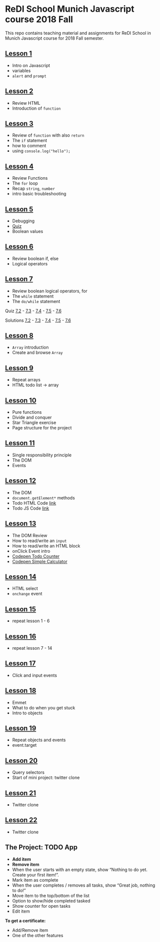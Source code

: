 # ReDI School Munich Javascript course 2018 Fall
This repo contains teaching material and assignments for ReDI School in Munich Javascript course for 2018 Fall semester.


## [Lesson 1](https://redi-school.github.io/js-munich-2018-fall/lessons/lesson1/)
- Intro on Javascript
- variables
- `alert` and `prompt`


## [Lesson 2](https://redi-school.github.io/js-munich-2018-fall/lessons/lesson2/)
- Review HTML
- Introduction of `function`


## [Lesson 3](https://redi-school.github.io/js-munich-2018-fall/lessons/lesson3/)
- Review of `function` with also `return`
- The `if` statement
- how to comment
- using `console.log("hello");`

## [Lesson 4](https://redi-school.github.io/js-munich-2018-fall/lessons/lesson4/)
- Review Functions
- The `for` loop
- Recap `string`, `number`
- intro basic troubleshooting

## [Lesson 5](https://redi-school.github.io/js-munich-2018-fall/lessons/lesson5/)
- Debugging
- [Quiz](https://redi-school.github.io/js-munich-2018-fall/lesson4/quiz1/)
- Boolean values

## [Lesson 6](https://redi-school.github.io/js-munich-2018-fall/lessons/lesson6/)
- Review boolean if, else
- Logical operators

## [Lesson 7](https://redi-school.github.io/js-munich-2018-fall/lessons/lesson7/)
- Review boolean logical operators, for
- The `while` statement
- The `do/while` statement

Quiz [7.2](https://raw.githubusercontent.com/ReDI-School/js-munich-2018-fall/master/lessons/lesson7/starters/hw_7_2.js) - [7.3](https://raw.githubusercontent.com/ReDI-School/js-munich-2018-fall/master/lessons/lesson7/starters/hw_7_3.js) - [7.4](https://raw.githubusercontent.com/ReDI-School/js-munich-2018-fall/master/lessons/lesson7/starters/hw_7_4.js) - [7.5](https://raw.githubusercontent.com/ReDI-School/js-munich-2018-fall/master/lessons/lesson7/starters/hw_7_5.js) - [7.6](https://raw.githubusercontent.com/ReDI-School/js-munich-2018-fall/master/lessons/lesson7/starters/hw_7_6.js)

Solutions [7.2](https://raw.githubusercontent.com/ReDI-School/js-munich-2018-fall/master/lessons/lesson7/solutions/hw_7_2.js) - [7.3](https://raw.githubusercontent.com/ReDI-School/js-munich-2018-fall/master/lessons/lesson7/solutions/hw_7_3.js) - [7.4](https://raw.githubusercontent.com/ReDI-School/js-munich-2018-fall/master/lessons/lesson7/solutions/hw_7_4.js) - [7.5](https://raw.githubusercontent.com/ReDI-School/js-munich-2018-fall/master/lessons/lesson7/solutions/hw_7_5.js) - [7.6](https://raw.githubusercontent.com/ReDI-School/js-munich-2018-fall/master/lessons/lesson7/solutions/hw_7_6.js)


## [Lesson 8](https://redi-school.github.io/js-munich-2018-fall/lessons/lesson8/)
- `Array` introduction
- Create and browse `Array`

## [Lesson 9](https://redi-school.github.io/js-munich-2018-fall/lessons/lesson9/)
- Repeat arrays
- HTML todo list -> array

## [Lesson 10](https://redi-school.github.io/js-munich-2018-fall/lessons/lesson10/)
- Pure functions
- Divide and conquer
- Star Triangle exercise
- Page structure for the project

## [Lesson 11](https://redi-school.github.io/js-munich-2018-fall/lessons/lesson11/)
- Single responsibility principle
- The DOM
- Events

## [Lesson 12](https://redi-school.github.io/js-munich-2018-fall/lessons/lesson12/)
- The DOM
- `document.getElement*` methods
- Todo HTML Code [link](https://github.com/ReDI-School/js-munich-2018-fall/blob/master/lessons/lesson12/homework11/index.html)
- Todo JS Code [link](https://github.com/ReDI-School/js-munich-2018-fall/blob/master/lessons/lesson12/homework11/todo-srp.js)

## [Lesson 13](https://redi-school.github.io/js-munich-2018-fall/lessons/lesson13/)
- The DOM Review
- How to read/write an `input`
- How to read/write an HTML block
- onClick Event intro
- [Codepen Todo Counter](https://codepen.io/giulio-calzolari/pen/LgXPwM)
- [Codepen Simple Calculator](https://codepen.io/giulio-calzolari/pen/yRQyBQ)

## [Lesson 14](https://redi-school.github.io/js-munich-2018-fall/lessons/lesson14/)
- HTML select
- `onchange` event

## [Lesson 15](https://redi-school.github.io/js-munich-2018-fall/lessons/lesson15/)
- repeat lesson 1 - 6

## [Lesson 16](https://redi-school.github.io/js-munich-2018-fall/lessons/lesson16/)
- repeat lesson 7 - 14

## [Lesson 17](https://redi-school.github.io/js-munich-2018-fall/lessons/lesson17/)
- Click and input events

## [Lesson 18](https://redi-school.github.io/js-munich-2018-fall/lessons/lesson18/)
- Emmet
- What to do when you get stuck
- Intro to objects

## [Lesson 19](https://redi-school.github.io/js-munich-2018-fall/lessons/lesson19/)
- Repeat objects and events
- event.target

## [Lesson 20](https://redi-school.github.io/js-munich-2018-fall/lessons/lesson20/)
- Query selectors
- Start of mini project: twitter clone

## [Lesson 21](https://redi-school.github.io/js-munich-2018-fall/lessons/lesson21/)
- Twitter clone

## [Lesson 22](https://redi-school.github.io/js-munich-2018-fall/lessons/lesson22/)
- Twitter clone

## The Project: TODO App
- **Add item**
- **Remove item**
- When the user starts with an empty state, show “Nothing to do yet. Create your first item!”.
- Mark item as complete
- When the user completes / removes all tasks, show “Great job, nothing to do!”
- Move item to the top/bottom of the list
- Option to show/hide completed tasked
- Show counter for open tasks
- Edit item

**To get a certificate:**
- Add/Remove item
- One of the other features

